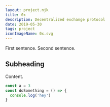 ```yaml
---
layout: project.njk
title: 0x
description: Decentralized exchange protocol
date: 2019-05-30
tags: project
iconImageName: 0x.svg
---
```


First sentence. Second sentence.

## Subheading

Content.

```js
const a = 3
const doSomething = () => {
  console.log('hey')
}
```
